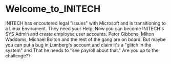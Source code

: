 # Welcome_to_INITECH
INITECH has encoutered legal "issues" with Microsoft and is transitioning to a Linux Enviroment.
They need your Help.
Now you can become INITECH's SYS Admin and create employee user accounts.
Peter Gibbons, Milton Waddams, Michael Bolton and the rest of the gang are on board.
But maybe you can put a bug in Lumberg's account and claim it's a "glitch in the system" and 
That he needs to "see payroll about that." 
Are you up to the challenge??

